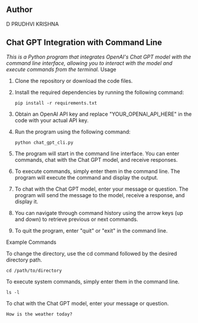 ## Author
D PRUDHVI KRISHNA


<h2>Chat GPT Integration with Command Line</h2>

*This is a Python program that integrates OpenAI's Chat GPT model with the command line interface, allowing you to interact with the model and execute commands from the terminal.*
Usage

   1. Clone the repository or download the code files.

   2. Install the required dependencies by running the following command:
        
          pip install -r requirements.txt

   3. Obtain an OpenAI API key and replace "YOUR_OPENAI_API_HERE" in the code with your actual API key.

   4. Run the program using the following command:

          python chat_gpt_cli.py

   5. The program will start in the command line interface. You can enter commands, chat with the Chat GPT model, and receive responses.

   6. To execute commands, simply enter them in the command line. The program will execute the command and display the output.

   7. To chat with the Chat GPT model, enter your message or question. The program will send the message to the model, receive a response, and display it.

   8. You can navigate through command history using the arrow keys (up and down) to retrieve previous or next commands.

   9. To quit the program, enter "quit" or "exit" in the command line.

Example Commands

   To change the directory, use the cd command followed by the desired directory path.

    cd /path/to/directory

   To execute system commands, simply enter them in the command line.

    ls -l

   To chat with the Chat GPT model, enter your message or question.

    How is the weather today?
